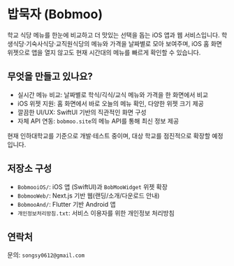 # 밥묵자 (Bobmoo)

학교 식당 메뉴를 한눈에 비교하고 더 맛있는 선택을 돕는 iOS 앱과 웹 서비스입니다. 학생식당·기숙사식당·교직원식당의 메뉴와 가격을 날짜별로 모아 보여주며, iOS 홈 화면 위젯으로 앱을 열지 않고도 현재 시간대의 메뉴를 빠르게 확인할 수 있습니다.

## 무엇을 만들고 있나요?
- 실시간 메뉴 비교: 날짜별로 학식/긱식/교식 메뉴와 가격을 한 화면에서 비교
- iOS 위젯 지원: 홈 화면에서 바로 오늘의 메뉴 확인, 다양한 위젯 크기 제공
- 깔끔한 UI/UX: SwiftUI 기반의 직관적인 화면 구성
- 자체 API 연동: `bobmoo.site`의 메뉴 API를 통해 최신 정보 제공

현재 인하대학교를 기준으로 개발·테스트 중이며, 대상 학교를 점진적으로 확장할 예정입니다.

## 저장소 구성
- `BobmooiOS/`: iOS 앱 (SwiftUI)과 `BobMooWidget` 위젯 확장
- `BobmooWeb/`: Next.js 기반 웹(랜딩/소개/다운로드 안내)
- `BobmooAnd/`: Flutter 기반 Android 앱
- `개인정보처리방침.txt`: 서비스 이용자를 위한 개인정보 처리방침

## 연락처
문의: `songsy0612@gmail.com`
